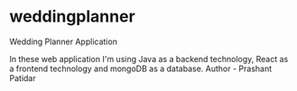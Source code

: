 # weddingplanner
Wedding Planner Application

In these web application I'm using Java as a backend technology, React as a frontend technology and mongoDB as a database.
Author - Prashant Patidar
